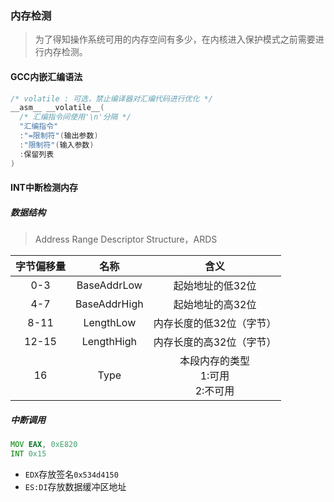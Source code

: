 ### 内存检测

> 为了得知操作系统可用的内存空间有多少，在内核进入保护模式之前需要进行内存检测。

#### GCC内嵌汇编语法
```c
/* volatile : 可选，禁止编译器对汇编代码进行优化 */
__asm__ __volatile__( 
  /* 汇编指令间使用'\n'分隔 */
  "汇编指令"
  :"=限制符"(输出参数)
  :"限制符"(输入参数)
  :保留列表
)
```

#### INT中断检测内存

##### 数据结构

> Address Range Descriptor Structure，ARDS

| 字节偏移量 | 名称 | 含义 |
|:---:|:---:|:---:|
| 0-3 | BaseAddrLow | 起始地址的低32位 |
| 4-7 | BaseAddrHigh | 起始地址的高32位 |
| 8-11 | LengthLow | 内存长度的低32位（字节） |
| 12-15 | LengthHigh | 内存长度的高32位（字节） |
| 16 | Type | 本段内存的类型<br/>1:可用<br/>2:不可用 |

##### 中断调用

```asm
MOV EAX, 0xE820
INT 0x15
```

+ `EDX`存放签名`0x534d4150`
+ `ES:DI`存放数据缓冲区地址

